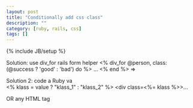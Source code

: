 ```yaml
---
layout: post
title: "Conditionally add css class"
description: ""
category: [ruby, rails, css]
tags: []
---
```

{% include JB/setup %}

Solution: use div_for rails form helper
    <% div_for @person, class: (@success ? 'good' : 'bad') do %> 
    ...
    <% end %>
    => <div id="person_47" class="person good">

Solution 2: code a Ruby va    
    <% klass = value ? "klass_1" : "klass_2" %>
    <div class=<%= klass %>>...</div> 

OR any HTML tag